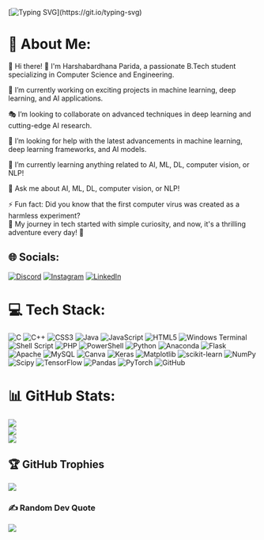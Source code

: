 [![Typing SVG](https://readme-typing-svg.demolab.com/?lines=Hello,+I'm+Your+Name;Welcome+to+my+GitHub+profile!;Enjoy+exploring+my+projects!)](https://git.io/typing-svg)

# 💫 About Me:
🌟 Hi there! 👋 I'm Harshabardhana Parida, a passionate B.Tech student specializing in Computer Science and Engineering.<br>

🔭 I’m currently working on exciting projects in machine learning, deep learning, and AI applications.

🎭 I’m looking to collaborate on advanced techniques in deep learning and cutting-edge AI research.

🤝 I’m looking for help with the latest advancements in machine learning, deep learning frameworks, and AI models.

🌱 I’m currently learning anything related to AI, ML, DL, computer vision, or NLP!

💬 Ask me about AI, ML, DL, computer vision, or NLP!

⚡ Fun fact: Did you know that the first computer virus was created as a harmless experiment?<br> 
🧪 My journey in tech started with simple curiosity, and now, it's a thrilling adventure every day! 🚀<br>

<!-- ![Visitor Count](https://komarev.com/ghpvc/?username=harshaparida&color=blue&style=flat-square) -->

## 🌐 Socials:
[![Discord](https://img.shields.io/badge/Discord-%237289DA.svg?logo=discord&logoColor=white)](https://discord.gg/3CcgFaEt) [![Instagram](https://img.shields.io/badge/Instagram-%23E4405F.svg?logo=Instagram&logoColor=white)](https://www.instagram.com/__harshaa04/?igsh=b2MydWo3dnBrcHlx) [![LinkedIn](https://img.shields.io/badge/LinkedIn-%230077B5.svg?logo=linkedin&logoColor=white)](https://linkedin.com/in/harshaparida) 

# 💻 Tech Stack:
![C](https://img.shields.io/badge/c-%2300599C.svg?style=for-the-badge&logo=c&logoColor=white) ![C++](https://img.shields.io/badge/c++-%2300599C.svg?style=for-the-badge&logo=c%2B%2B&logoColor=white) ![CSS3](https://img.shields.io/badge/css3-%231572B6.svg?style=for-the-badge&logo=css3&logoColor=white) ![Java](https://img.shields.io/badge/java-%23ED8B00.svg?style=for-the-badge&logo=openjdk&logoColor=white) ![JavaScript](https://img.shields.io/badge/javascript-%23323330.svg?style=for-the-badge&logo=javascript&logoColor=%23F7DF1E) ![HTML5](https://img.shields.io/badge/html5-%23E34F26.svg?style=for-the-badge&logo=html5&logoColor=white) ![Windows Terminal](https://img.shields.io/badge/Windows%20Terminal-%234D4D4D.svg?style=for-the-badge&logo=windows-terminal&logoColor=white) ![Shell Script](https://img.shields.io/badge/shell_script-%23121011.svg?style=for-the-badge&logo=gnu-bash&logoColor=white) ![PHP](https://img.shields.io/badge/php-%23777BB4.svg?style=for-the-badge&logo=php&logoColor=white) ![PowerShell](https://img.shields.io/badge/PowerShell-%235391FE.svg?style=for-the-badge&logo=powershell&logoColor=white) ![Python](https://img.shields.io/badge/python-3670A0?style=for-the-badge&logo=python&logoColor=ffdd54) ![Anaconda](https://img.shields.io/badge/Anaconda-%2344A833.svg?style=for-the-badge&logo=anaconda&logoColor=white) ![Flask](https://img.shields.io/badge/flask-%23000.svg?style=for-the-badge&logo=flask&logoColor=white) ![Apache](https://img.shields.io/badge/apache-%23D42029.svg?style=for-the-badge&logo=apache&logoColor=white) ![MySQL](https://img.shields.io/badge/mysql-4479A1.svg?style=for-the-badge&logo=mysql&logoColor=white) ![Canva](https://img.shields.io/badge/Canva-%2300C4CC.svg?style=for-the-badge&logo=Canva&logoColor=white) ![Keras](https://img.shields.io/badge/Keras-%23D00000.svg?style=for-the-badge&logo=Keras&logoColor=white) ![Matplotlib](https://img.shields.io/badge/Matplotlib-%23ffffff.svg?style=for-the-badge&logo=Matplotlib&logoColor=black) ![scikit-learn](https://img.shields.io/badge/scikit--learn-%23F7931E.svg?style=for-the-badge&logo=scikit-learn&logoColor=white) ![NumPy](https://img.shields.io/badge/numpy-%23013243.svg?style=for-the-badge&logo=numpy&logoColor=white) ![Scipy](https://img.shields.io/badge/SciPy-%230C55A5.svg?style=for-the-badge&logo=scipy&logoColor=%white) ![TensorFlow](https://img.shields.io/badge/TensorFlow-%23FF6F00.svg?style=for-the-badge&logo=TensorFlow&logoColor=white) ![Pandas](https://img.shields.io/badge/pandas-%23150458.svg?style=for-the-badge&logo=pandas&logoColor=white) ![PyTorch](https://img.shields.io/badge/PyTorch-%23EE4C2C.svg?style=for-the-badge&logo=PyTorch&logoColor=white) ![GitHub](https://img.shields.io/badge/github-%23121011.svg?style=for-the-badge&logo=github&logoColor=white)
# 📊 GitHub Stats:
![](https://github-readme-stats.vercel.app/api?username=harshaparida&theme=nightowl&hide_border=true&include_all_commits=true&count_private=true)<br/>
![](https://github-readme-streak-stats.herokuapp.com/?user=harshaparida&theme=nightowl&hide_border=true)<br/>
![](https://github-readme-stats.vercel.app/api/top-langs/?username=harshaparida&theme=nightowl&hide_border=true&include_all_commits=true&count_private=true&layout=compact)

## 🏆 GitHub Trophies
![](https://github-profile-trophy.vercel.app/?username=harshaparida&theme=onedark&no-frame=false&no-bg=true&margin-w=4)

### ✍️ Random Dev Quote
![](https://quotes-github-readme.vercel.app/api?type=horizontal&theme=radical)

<!-- ### 😂 Random Dev Meme -->
<!-- <img src='https://memer-new.vercel.app/' style="height: 400px;"/>  -->

<!-- Proudly created with GPRM ( https://gprm.itsvg.in ) -->


